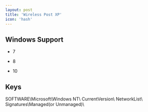 ```yaml
---
layout: post
title: 'Wireless Post XP'
icon: 'hash'
---
```


## Windows Support

- 7

- 8

- 10



## Keys

SOFTWARE\Microsoft\Windows NT\ CurrentVersion\ NetworkList\ Signatures\Managed(or Unmanaged)\

